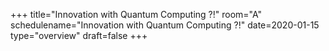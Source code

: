 +++
title="Innovation with Quantum Computing ?!"
room="A"
schedulename="Innovation with Quantum Computing ?!"
date=2020-01-15
type="overview"
draft=false
+++
